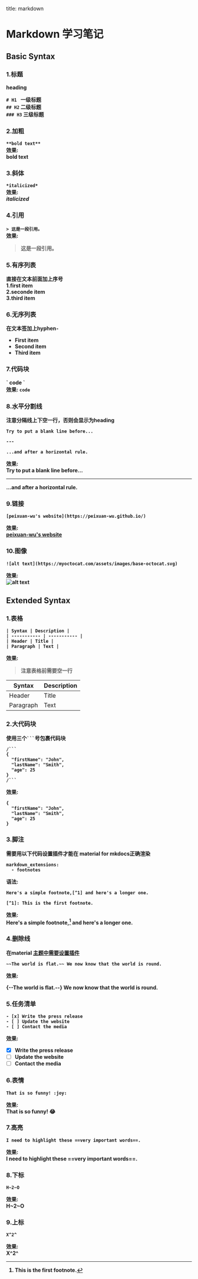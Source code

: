 title: markdown
# <b>Markdown 学习笔记<b><!-- omit in toc -->
## Basic Syntax

### 1.标题
heading
>
`# H1 `  一级标题  
`## H2`  二级标题  
`### H3` 三级标题  

### 2.加粗
`**bold text**`  
效果:  
**bold text**

### 3.斜体
`*italicized*`  
效果:  
*italicized*

### 4.引用
`> 这是一段引用。`  
效果:  
>这是一段引用。

### 5.有序列表  
直接在文本前面加上序号  
1.first item  
2.seconde item  
3.third item  

### 6.无序列表
在文本签加上hyphen`-`  
- First item  
- Second item  
- Third item  

### 7.代码块  
\` code \`  
效果: `code`

### 8.水平分割线  
注意分隔线上下空一行，否则会显示为heading

```
Try to put a blank line before...

---

...and after a horizontal rule.
```  
效果:  
Try to put a blank line before...

---

...and after a horizontal rule.

### 9.链接
```
[peixuan-wu's website](https://peixuan-wu.github.io/)
```  
效果:  
[peixuan-wu's website](https://peixuan-wu.github.io/)

### 10.图像
```
![alt text](https://myoctocat.com/assets/images/base-octocat.svg)
```
效果:  
![alt text](https://myoctocat.com/assets/images/base-octocat.svg)

## Extended Syntax

### 1.表格
```
| Syntax | Description |
| ----------- | ----------- |
| Header | Title |
| Paragraph | Text |
```  
效果:   

>注意表格前需要空一行

| Syntax | Description |
| ----------- | ----------- |
| Header | Title |
| Paragraph | Text |

### 2.大代码块  
使用三个` ``` `号包裹代码块  
```
/```
{
  "firstName": "John",
  "lastName": "Smith",
  "age": 25
}
/```
```  

效果:  
```
{
  "firstName": "John",
  "lastName": "Smith",
  "age": 25
}
```

### 3.脚注  
需要用以下代码设置插件才能在 material for mkdocs正确渲染  
```
markdown_extensions:
  - footnotes
```
语法:
```
Here's a simple footnote,[^1] and here's a longer one.

[^1]: This is the first footnote.
```  
效果:  
Here's a simple footnote,[^1] and here's a longer one.

[^1]: This is the first footnote.

### 4.删除线  
在material [主题中需要设置插件](https://squidfunk.github.io/mkdocs-material/reference/formatting/)  
```
~~The world is flat.~~ We now know that the world is round.
```  
效果:  

{--The world is flat.--} We now know that the world is round.

### 5.任务清单  
```
- [x] Write the press release
- [ ] Update the website
- [ ] Contact the media
```  
效果:  

- [x] Write the press release
- [ ] Update the website
- [ ] Contact the media

### 6.表情
```
That is so funny! :joy:
```  
效果:  
That is so funny! :joy:

### 7.高亮
```
I need to highlight these ==very important words==.
```  
效果:  
I need to highlight these ==very important words==.

### 8.下标  
```
H~2~O
```  
效果:  
H~2~O

### 9.上标
```
X^2^
```  
效果:  
X^2^










